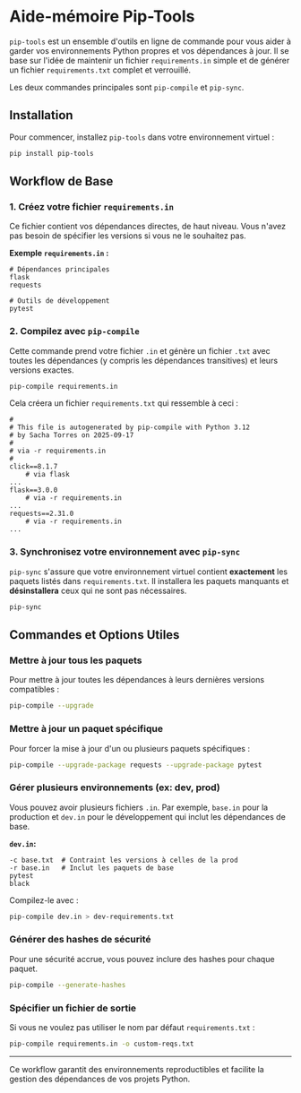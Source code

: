 # Aide-mémoire Pip-Tools

`pip-tools` est un ensemble d'outils en ligne de commande pour vous aider à garder vos environnements Python propres et vos dépendances à jour. Il se base sur l'idée de maintenir un fichier `requirements.in` simple et de générer un fichier `requirements.txt` complet et verrouillé.

Les deux commandes principales sont `pip-compile` et `pip-sync`.

## Installation

Pour commencer, installez `pip-tools` dans votre environnement virtuel :

```bash
pip install pip-tools
```

## Workflow de Base

### 1. Créez votre fichier `requirements.in`

Ce fichier contient vos dépendances directes, de haut niveau. Vous n'avez pas besoin de spécifier les versions si vous ne le souhaitez pas.

**Exemple `requirements.in` :**
```
# Dépendances principales
flask
requests

# Outils de développement
pytest
```

### 2. Compilez avec `pip-compile`

Cette commande prend votre fichier `.in` et génère un fichier `.txt` avec toutes les dépendances (y compris les dépendances transitives) et leurs versions exactes.

```bash
pip-compile requirements.in
```

Cela créera un fichier `requirements.txt` qui ressemble à ceci :

```
#
# This file is autogenerated by pip-compile with Python 3.12
# by Sacha Torres on 2025-09-17
#
# via -r requirements.in
#
click==8.1.7
    # via flask
...
flask==3.0.0
    # via -r requirements.in
...
requests==2.31.0
    # via -r requirements.in
...
```

### 3. Synchronisez votre environnement avec `pip-sync`

`pip-sync` s'assure que votre environnement virtuel contient **exactement** les paquets listés dans `requirements.txt`. Il installera les paquets manquants et **désinstallera** ceux qui ne sont pas nécessaires.

```bash
pip-sync
```

## Commandes et Options Utiles

### Mettre à jour tous les paquets

Pour mettre à jour toutes les dépendances à leurs dernières versions compatibles :

```bash
pip-compile --upgrade
```

### Mettre à jour un paquet spécifique

Pour forcer la mise à jour d'un ou plusieurs paquets spécifiques :

```bash
pip-compile --upgrade-package requests --upgrade-package pytest
```

### Gérer plusieurs environnements (ex: dev, prod)

Vous pouvez avoir plusieurs fichiers `.in`. Par exemple, `base.in` pour la production et `dev.in` pour le développement qui inclut les dépendances de base.

**`dev.in`:**
```
-c base.txt  # Contraint les versions à celles de la prod
-r base.in   # Inclut les paquets de base
pytest
black
```

Compilez-le avec :
```bash
pip-compile dev.in > dev-requirements.txt
```

### Générer des hashes de sécurité

Pour une sécurité accrue, vous pouvez inclure des hashes pour chaque paquet.

```bash
pip-compile --generate-hashes
```

### Spécifier un fichier de sortie

Si vous ne voulez pas utiliser le nom par défaut `requirements.txt` :

```bash
pip-compile requirements.in -o custom-reqs.txt
```

---
Ce workflow garantit des environnements reproductibles et facilite la gestion des dépendances de vos projets Python.
